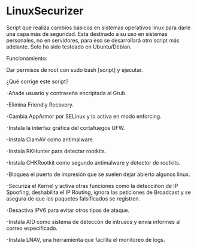 # LinuxSecurizer
Script que realiza cambios básicos en sistemas operativos linux para darle una capa más de seguridad.
Esta destinado a su uso en sistemas personales, no en servidores, para eso se desarrollará otro script más adelante.
Solo ha sido testeado en Ubuntu/Debian.

Funcionamiento:

Dar permisos de root con sudo bash [script] y ejecutar.

¿Qué corrige este script?

-Añade usuario y contraseña encriptada al Grub.

-Elimina Friendly Recovery.

-Cambia AppArmor por SELinux y lo activa en modo enforcing.

-Instala la interfaz gráfica del cortafuegos UFW.

-Instala ClamAV como antimalware.

-Instala RKHunter para detectar rootkits.

-Instala CHKRootkit como segundo antimalware y detector de rootkits.

-Bloquea el puerto de impresión que se suelen dejar abierto algunos linux.

-Securiza el Kernel y activa otras funciones como la detecciñon de IP Spoofing, deshabilita el IP Routing, ignora las peticiones de Broadcast y se asegura de que los paquetes falsificados se registren.

-Desactiva IPV6 para evitar otros tipos de ataque.

-Instala AID como sistema de deteccón de intrusos y envía informes al correo especificado.

-Instala LNAV, una herramienta que facilita el monitoreo de logs.
